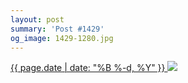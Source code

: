```yaml
---
layout: post
summary: 'Post #1429'
og_image: 1429-1280.jpg
---
```


<p>
 <time>
  <a href="/1429">
   {{ page.date | date: "%B %-d, %Y" }}
  </a>
 </time>
 <a href="/1429">
  <img sizes="(min-width: 700px) 50vw, calc(100vw - 2rem)" src="{{ site.assets_url }}/1429-640.jpg" srcset="{{ site.assets_url }}/1429-320.jpg 320w, {{ site.assets_url }}/1429-640.jpg 640w, {{ site.assets_url }}/1429-960.jpg 960w, {{ site.assets_url }}/1429-1280.jpg 1280w"/>
 </a>
</p>
